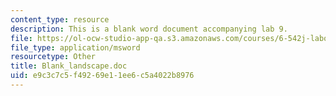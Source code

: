 ```yaml
---
content_type: resource
description: This is a blank word document accompanying lab 9.
file: https://ol-ocw-studio-app-qa.s3.amazonaws.com/courses/6-542j-laboratory-on-the-physiology-acoustics-and-perception-of-speech-fall-2005/e9c3c7c5f49269e11ee6c5a4022b8976_Blank_landscape.doc
file_type: application/msword
resourcetype: Other
title: Blank_landscape.doc
uid: e9c3c7c5-f492-69e1-1ee6-c5a4022b8976
---
```

